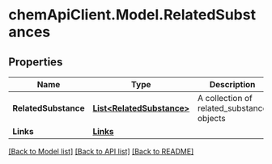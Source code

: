 # chemApiClient.Model.RelatedSubstances
## Properties

Name | Type | Description | Notes
------------ | ------------- | ------------- | -------------
**RelatedSubstance** | [**List&lt;RelatedSubstance&gt;**](RelatedSubstance.md) | A collection of related_substance objects | 
**Links** | [**Links**](Links.md) |  | [optional] 

[[Back to Model list]](../README.md#documentation-for-models) [[Back to API list]](../README.md#documentation-for-api-endpoints) [[Back to README]](../README.md)

